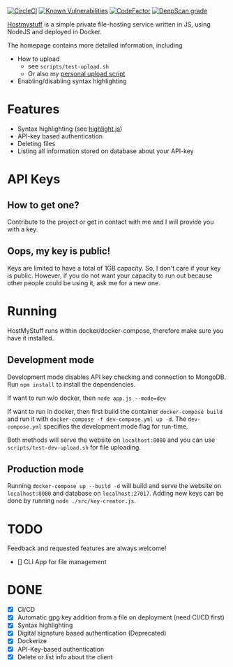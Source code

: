 [![CircleCI](https://circleci.com/gh/JurisMajors/hostmystuff.svg?style=shield)](https://circleci.com/gh/JurisMajors/hostmystuff)
[![Known Vulnerabilities](https://snyk.io//test/github/JurisMajors/hostmystuff/badge.svg?targetFile=package.json)](https://snyk.io//test/github/JurisMajors/hostmystuff?targetFile=package.json)
[![CodeFactor](https://www.codefactor.io/repository/github/jurismajors/hostmystuff/badge)](https://www.codefactor.io/repository/github/jurismajors/hostmystuff)
[![DeepScan grade](https://deepscan.io/api/teams/5550/projects/7391/branches/73694/badge/grade.svg)](https://deepscan.io/dashboard#view=project&tid=5550&pid=7391&bid=73694)



[Hostmystuff](https://www.hostmystuff.xyz/) is a simple private file-hosting service written in JS, using NodeJS and deployed in Docker.

The homepage contains more detailed information, including
* How to upload
    * see `scripts/test-upload.sh`
    * Or also my [personal upload script](https://github.com/JurisMajors/dotfiles/blob/master/bin/upload)
* Enabling/disabling syntax highlighting

# Features
- Syntax highlighting (see [highlight.js](https://highlightjs.org/))
- API-key based authentication
- Deleting files
- Listing all information stored on database about your API-key

# API Keys
## How to get one?
Contribute to the project or get in contact with me and I will provide you with a key.
## Oops, my key is public!
Keys are limited to have a total of 1GB capacity. So, I don't care if your key is public. However, if you do not want your capacity to run out because other people could be using it, ask me for a new one.
# Running 
HostMyStuff runs within docker/docker-compose, therefore make sure you have it installed.
## Development mode
Development mode disables API key checking and connection to MongoDB.
Run `npm install` to install the dependencies.

If want to run w/o docker, then `node app.js --mode=dev` 

If want to run in docker, then first build the container `docker-compose build` and run it with `docker-compose -f dev-compose.yml up -d`.
The `dev-compose.yml` specifies the development mode flag for run-time.

Both methods will serve the website on `localhost:8080` and you can use `scripts/test-dev-upload.sh` for file uploading.

## Production mode
Running `docker-compose up --build -d` will build and serve the website on `localhost:8080` and database on `localhost:27017`.
Adding new keys can be done by running `node ./src/key-creator.js`.

# TODO
Feedback and requested features are always welcome!
- [] CLI App for file management
# DONE
- [x] CI/CD
- [x] Automatic gpg key addition from a file on deployment (need CI/CD first)
- [x] Syntax highlighting
- [x] Digital signature based authentication (Deprecated)
- [x] Dockerize
- [x] API-Key-based authentication
- [x] Delete or list info about the client
